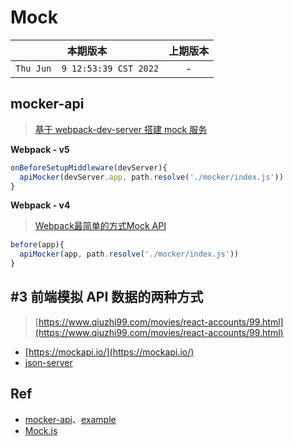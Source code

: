 # Mock

|本期版本|上期版本
|:---:|:---:
`Thu Jun  9 12:53:39 CST 2022` | -


## mocker-api

> [基于 webpack-dev-server 搭建 mock 服务](https://zhuanlan.zhihu.com/p/478241247)

**Webpack - v5**

```js
onBeforeSetupMiddleware(devServer){
  apiMocker(devServer.app, path.resolve('./mocker/index.js'))
}
```


**Webpack - v4**

> [Webpack最简单的方式Mock API](https://segmentfault.com/a/1190000013220134)

```js
before(app){
  apiMocker(app, path.resolve('./mocker/index.js'))
}
```


## #3 前端模拟 API 数据的两种方式

> [https://www.qiuzhi99.com/movies/react-accounts/99.html](https://www.qiuzhi99.com/movies/react-accounts/99.html)

* [https://mockapi.io/](https://mockapi.io/)
* [json-server](https://github.com/typicode/json-server)


## Ref

* [mocker-api](https://github.com/jaywcjlove/mocker-api)、[example](https://github.com/jaywcjlove/mocker-api/tree/master/example)
* [Mock.js](https://github.com/nuysoft/Mock)